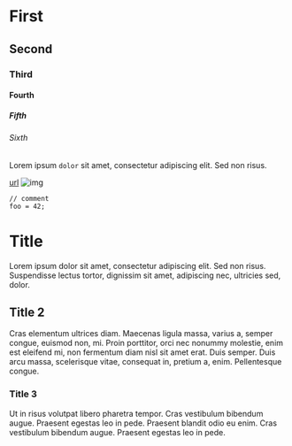 # First
## Second
### Third
#### Fourth
##### Fifth
###### Sixth
Lorem ipsum `dolor` sit amet, consectetur adipiscing elit. Sed non risus.

[url](http://foo)
![img](foo.svg)

```code
// comment
foo = 42;
```

# Title
Lorem ipsum dolor sit amet, consectetur adipiscing elit. Sed non risus.
Suspendisse lectus tortor, dignissim sit amet, adipiscing nec, ultricies sed, dolor.

## Title 2
Cras elementum ultrices diam. Maecenas ligula massa, varius a, semper congue, euismod non, mi.
Proin porttitor, orci nec nonummy molestie, enim est eleifend mi, non fermentum diam nisl sit amet erat.
Duis semper. Duis arcu massa, scelerisque vitae, consequat in, pretium a, enim. Pellentesque congue.

### Title 3
Ut in risus volutpat libero pharetra tempor. Cras vestibulum bibendum augue.
Praesent egestas leo in pede. Praesent blandit odio eu enim.
Cras vestibulum bibendum augue. Praesent egestas leo in pede.
